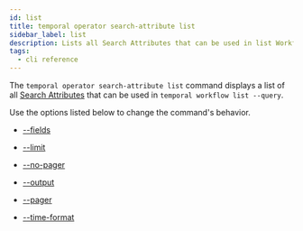 ```yaml
---
id: list
title: temporal operator search-attribute list
sidebar_label: list
description: Lists all Search Attributes that can be used in list Workflow Queries.
tags:
  - cli reference
---
```


The `temporal operator search-attribute list` command displays a list of all [Search Attributes](/concepts/what-is-a-search-attribute) that can be used in `temporal workflow list --query`.

Use the options listed below to change the command's behavior.

- [--fields](/cli/cmd-options/fields)

- [--limit](/cli/cmd-options/limit)

- [--no-pager](/cli/cmd-options/no-pager)

- [--output](/cli/cmd-options/output)

- [--pager](/cli/cmd-options/pager)

- [--time-format](/cli/cmd-options/time-format)
